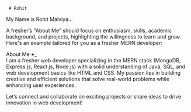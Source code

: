      # Rohit    
 My Name is Rohit Malviya...

        
A fresher’s "About Me" should focus on enthusiasm, skills, academic background, and projects, highlighting the willingness to learn and grow. Here's an example tailored for you as a fresher MERN developer:
      
About Me __+___     
I am a fresher web developer specializing in the MERN stack (MongoDB, Express.js, React.js, Node.js) with a solid understanding of Java, SQL, and web development basics like HTML and CSS. My passion lies in building creative and efficient solutions that solve real-world problems while enhancing user experiences.    
                                                                                                
             
Let’s connect and collaborate on exciting projects or share ideas to drive innovation in web development!                         
                                                                                                                    
      
     
